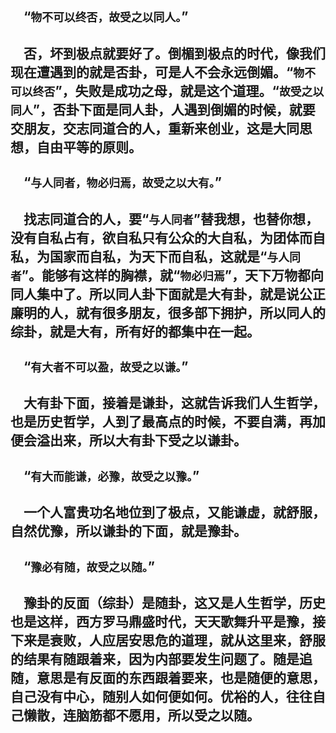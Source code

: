 &emsp;“``物不可以终否，故受之以同人。``”
---
&emsp;否，坏到极点就要好了。倒楣到极点的时代，像我们现在遭遇到的就是否卦，可是人不会永远倒媚。“``物不可以终否``”，失败是成功之母，就是这个道理。“``故受之以同人``”，否卦下面是同人卦，人遇到倒媚的时候，就要交朋友，交志同道合的人，重新来创业，这是大同思想，自由平等的原则。
---
&emsp;“``与人同者，物必归焉，故受之以大有。``”
---
&emsp;找志同道合的人，要“``与人同者``”替我想，也替你想，没有自私占有，欲自私只有公众的大自私，为团体而自私，为国家而自私，为天下而自私，这就是“``与人同者``”。能够有这样的胸襟，就“``物必归焉``”，天下万物都向同人集中了。所以同人卦下面就是大有卦，就是说公正廉明的人，就有很多朋友，很多部下拥护，所以同人的综卦，就是大有，所有好的都集中在一起。
---
&emsp;“``有大者不可以盈，故受之以谦。``”
---
&emsp;大有卦下面，接着是谦卦，这就告诉我们人生哲学，也是历史哲学，人到了最高点的时候，不要自满，再加便会溢出来，所以大有卦下受之以谦卦。
---
&emsp;“``有大而能谦，必豫，故受之以豫。``”
---
&emsp;一个人富贵功名地位到了极点，又能谦虚，就舒服，自然优豫，所以谦卦的下面，就是豫卦。
---
&emsp;“``豫必有随，故受之以随。``”
---
&emsp;豫卦的反面（综卦）是随卦，这又是人生哲学，历史也是这样，西方罗马鼎盛时代，天天歌舞升平是豫，接下来是衰败，人应居安思危的道理，就从这里来，舒服的结果有随跟着来，因为内部要发生问题了。随是追随，意思是有反面的东西跟着要来，也是随便的意思，自己没有中心，随别人如何便如何。优裕的人，往往自己懒散，连脑筋都不愿用，所以受之以随。
---
